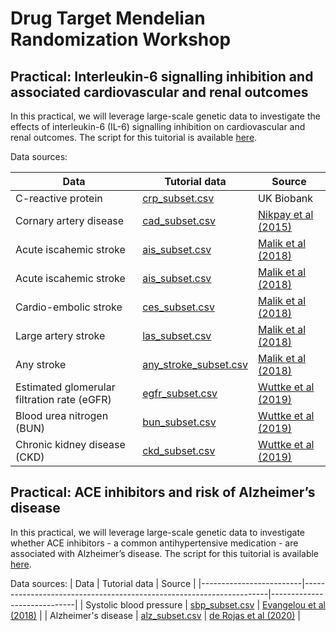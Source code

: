 # Drug Target Mendelian Randomization Workshop

## Practical: Interleukin-6 signalling inhibition and associated cardiovascular and renal outcomes

In this practical, we will leverage large-scale genetic data to investigate the effects of interleukin-6 (IL-6) signalling inhibition on cardiovascular and renal outcomes. The script for this tuitorial is available [here](https://github.com/venexia/CHARGE2023/blob/main/code/IL-6.R).


Data sources:

| Data                    | Tutorial data                                                       | Source                      |
|-------------------------|---------------------------------------------------------------------|-----------------------------|
| C-reactive protein | [crp_subset.csv](https://github.com/venexia/CHARGE2023/blob/main/data/crp_subset.csv) | UK Biobank |
| Cornary artery disease | [cad_subset.csv](https://github.com/venexia/CHARGE2023/blob/main/data/cad_subset.csv) | [Nikpay et al (2015)](https://pubmed.ncbi.nlm.nih.gov/26343387/) |
| Acute iscahemic stroke | [ais_subset.csv](https://github.com/venexia/CHARGE2023/blob/main/data/ais_subset.csv) | [Malik et al (2018)](https://www.nature.com/articles/s41588-018-0058-3) |
| Acute iscahemic stroke | [ais_subset.csv](https://github.com/venexia/CHARGE2023/blob/main/data/ais_subset.csv) | [Malik et al (2018)](https://www.nature.com/articles/s41588-018-0058-3) |
| Cardio-embolic stroke | [ces_subset.csv](https://github.com/venexia/CHARGE2023/blob/main/data/ces_subset.csv) | [Malik et al (2018)](https://www.nature.com/articles/s41588-018-0058-3) |
| Large artery stroke | [las_subset.csv](https://github.com/venexia/CHARGE2023/blob/main/data/las_subset.csv) | [Malik et al (2018)](https://www.nature.com/articles/s41588-018-0058-3) |
| Any stroke | [any_stroke_subset.csv](https://github.com/venexia/CHARGE2023/blob/main/data/any_stroke_subset.csv) | [Malik et al (2018)](https://www.nature.com/articles/s41588-018-0058-3) |
| Estimated glomerular filtration rate (eGFR) | [egfr_subset.csv](https://github.com/venexia/CHARGE2023/blob/main/data/egfr_subset.csv) | [Wuttke et al (2019)](https://ckdgen.imbi.uni-freiburg.de/files/Wuttke2019/20171017_MW_eGFR_overall_EA_nstud42.dbgap.txt.gz) |
| Blood urea nitrogen (BUN) | [bun_subset.csv](https://github.com/venexia/CHARGE2023/blob/main/data/bun_subset.csv) | [Wuttke et al (2019)](https://ckdgen.imbi.uni-freiburg.de/files/Wuttke2019/BUN_overall_EA_YL_20171108_METAL1_nstud24.dbgap.txt.gz) |
| Chronic kidney disease (CKD) | [ckd_subset.csv](https://github.com/venexia/CHARGE2023/blob/main/data/ckd_subset.csv) | [Wuttke et al (2019)](https://ckdgen.imbi.uni-freiburg.de/files/Wuttke2019/CKD_overall_EA_JW_20180223_nstud23.dbgap.txt.gz) |

## Practical: ACE inhibitors and risk of Alzheimer’s disease

In this practical, we will leverage large-scale genetic data to investigate whether ACE inhibitors - a common antihypertensive medication - are associated with Alzheimer’s disease. The script for this tuitorial is available [here](https://github.com/venexia/CHARGE2023/blob/main/code/ACE.R).

Data sources:
| Data                    | Tutorial data                                                       | Source                      |
|-------------------------|---------------------------------------------------------------------|-----------------------------|
| Systolic blood pressure | [sbp_subset.csv](https://github.com/venexia/CHARGE2023/blob/main/data/sbp_subset.csv) | [Evangelou  et al (2018)](https://www.nature.com/articles/s41588-018-0205-x) |
| Alzheimer's disease     | [alz_subset.csv](https://github.com/venexia/CHARGE2023/blob/main/data/alz_subset.csv) | [de Rojas et al (2020)](https://www.nature.com/articles/s41467-021-22491-8)                            |
